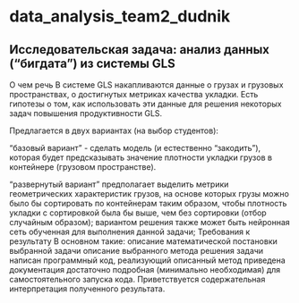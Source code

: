 # data_analysis_team2_dudnik
## Исследовательская задача: анализ данных (“бигдата”) из системы GLS 
О чем речь В системе GLS накапливаются данные о грузах и грузовых пространствах, о достигнутых метриках качества укладки. Есть гипотезы о том, как использовать эти данные для решения некоторых задач повышения продуктивности GLS. 

Предлагается в двух вариантах (на выбор студентов):

“базовый вариант” - сделать модель (и естественно “закодить”), которая будет предсказывать значение плотности укладки грузов в контейнере (грузовом пространстве). 

“развернутый вариант” предполагает выделить метрики геометрических характеристик грузов, на основе которых грузы можно было бы сортировать по контейнерам таким образом, чтобы плотность укладки с сортировкой была бы выше, чем без сортировки (отбор случайным образом); вариантом решения также может быть нейронная сеть обученная для выполнения данной задачи; Требования к результату В основном такие: описание математической постановки выбранной задачи описание выбранного метода решения задачи написан программный код, реализующий описанный метод приведена документация достаточно подробная (минимально необходимая) для самостоятельного запуска кода.
Приветствуется содержательная интерпретация полученного результата.
